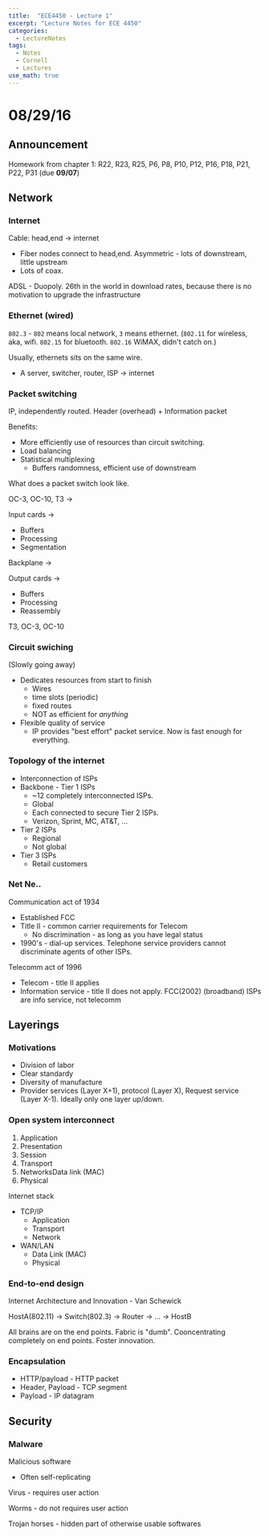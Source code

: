 ```yaml
---
title:  "ECE4450 - Lecture 1"
excerpt: "Lecture Notes for ECE 4450"
categories:
  - LectureNotes
tags:
  - Notes
  - Cornell
  - Lectures
use_math: true
---
```


# 08/29/16

## Announcement

Homework from chapter 1: R22, R23, R25, P6, P8, P10, P12, P16, P18, P21, P22, P31 (due __09/07__)

## Network

### Internet

Cable: head,end -> internet

* Fiber nodes connect to head,end. Asymmetric - lots of downstream, little upstream
* Lots of coax.

ADSL - Duopoly. 26th in the world in download rates, because there is no motivation to upgrade the infrastructure

### Ethernet (wired)

`802.3` - `802` means local network, `3` means ethernet. (`802.11` for wireless, aka, wifi. `802.15` for bluetooth. `802.16` WiMAX, didn't catch on.)

Usually, ethernets sits on the same wire.

* A server, switcher, router, ISP -> internet

### Packet switching

IP, independently routed. Header (overhead) + Information packet

Benefits:

* More efficiently use of resources than circuit switching.
* Load balancing
* Statistical multiplexing
    * Buffers randomness, efficient use of downstream

What does a packet switch look like.

OC-3, OC-10, T3 ->

Input cards ->
* Buffers
* Processing
* Segmentation

Backplane ->

Output cards ->

* Buffers
* Processing
* Reassembly

T3, OC-3, OC-10

### Circuit swiching

(Slowly going away)

* Dedicates resources from start to finish
    * Wires
    * time slots (periodic)
    * fixed routes
    * NOT as efficient for _anything_
* Flexible quality of service
    * IP provides "best effort" packet service. Now is fast enough for everything.

### Topology of the internet

* Interconnection of ISPs
* Backbone - Tier 1 ISPs
    * ~12 completely interconnected ISPs.
    * Global
    * Each connected to secure Tier 2 ISPs.
    * Verizon, Sprint, MC, AT&T, ...
* Tier 2 ISPs
    * Regional
    * Not global
* Tier 3 ISPs
    * Retail customers

### Net Ne..

Communication act of 1934

* Established FCC
* Title II - common carrier requirements for Telecom
    * No discrimination - as long as you have legal status
* 1990's - dial-up services. Telephone service providers cannot discriminate agents of other ISPs.

Telecomm act of 1996

* Telecom - title II applies
* Information service - title II does not apply. FCC(2002) (broadband) ISPs are info service, not telecomm

## Layerings

### Motivations

* Division of labor
* Clear standardy
* Diversity of manufacture
* Provider services (Layer X+1), protocol (Layer X), Request service (Layer X-1). Ideally only one layer up/down.

### Open system interconnect

1. Application
2. Presentation
3. Session
4. Transport
5. NetworksData link (MAC)
6. Physical

Internet stack

* TCP/IP
    * Application
    * Transport
    * Network
* WAN/LAN
    * Data Link (MAC)
    * Physical

### End-to-end design

Internet Architecture and Innovation - Van Schewick

HostA(802.11) -> Switch(802.3) -> Router -> ... -> HostB

All brains are on the end points. Fabric is "dumb". Cooncentrating completely on end points. Foster innovation.

### Encapsulation

* HTTP/payload - HTTP packet
* Header, Payload - TCP segment
* Payload - IP datagram

## Security

### Malware

Malicious software

* Often self-replicating

Virus - requires user action

Worms - do not requires user action

Trojan horses - hidden part of otherwise usable softwares
